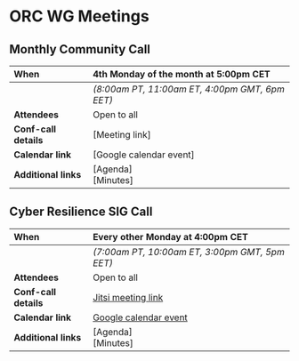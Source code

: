 # ORC WG Meetings

## Monthly Community Call

| When | 4th Monday of the month at 5:00pm CET |
| :----- | :----- |
|  | _(8:00am PT, 11:00am ET, 4:00pm GMT, 6pm EET)_ |
| **Attendees** | Open to all |
| **Conf-call details** | [Meeting link] |
| **Calendar link** | [Google calendar event]|
| **Additional links** | [Agenda]<br>[Minutes] |



## Cyber Resilience SIG Call

| When | Every other Monday at 4:00pm CET |
| :----- | :----- |
|  | _(7:00am PT, 10:00am ET, 3:00pm GMT, 5pm EET)_ |
| **Attendees** | Open to all |
| **Conf-call details** | [Jitsi meeting link](https://meet.jit.si/moderated/afe9a4643dd84fb5123e1a745a0fd90b749a44c6fb91d582505628215ee52d98) |
| **Calendar link** | [Google calendar event](https://calendar.google.com/calendar/u/0/event?eid=Njg2Y2g0YmpoNzRocDQ5ZXVlZ2QzMjl1cWRfMjAyNTAyMDNUMTUwMDAwWiBjXzdkYjhlM2YxM2M0ZmFjOTg0MTAzOTE4YTk3YzcwNGJiMWQ2MTlkYTBmZGI2NmQzM2YxNzQ3ODQ5YjYwMjBhZWFAZw)|
| **Additional links** | [Agenda]<br>[Minutes] |
